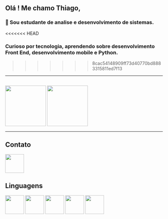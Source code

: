 ## Olá ! Me chamo Thiago, 
### 🌱 Sou estudante de analise e desenvolvimento de sistemas.<br>
<<<<<<< HEAD
### Curioso por tecnologia, aprendendo sobre desenvolvimento Front End, desenvolvimento mobile e Python. 

>>>>>>> 8cac54148909ff73d40770bd8883315811ed7f13
<hr><br>
<img height ="130em" src="https://github-readme-stats.vercel.app/api?username=thiagodarruda&theme=tokyonight&show_icons=true">

<img height ="130em" src="https://github-readme-stats.vercel.app/api/top-langs/?username=thiagodarruda&layout=compact">
<hr>

<!--
**thiagodarruda/thiagodarruda** is a ✨ _special_ ✨ repository because its `README.md` (this file) appears on your GitHub profile.

Here are some ideas to get you started:

- 🔭 I’m currently working on ...
- 🌱 I’m currently learning ...
- 👯 I’m looking to collaborate on ...
- 🤔 I’m looking for help with ...
- 💬 Ask me about ...
- 📫 How to reach me: ...
- 😄 Pronouns: ...
- ⚡ Fun fact: ...
-->
## Contato

<a href="https://www.linkedin.com/in/thiagodearruda1/">
    <img src="https://cdn.jsdelivr.net/gh/devicons/devicon/icons/linkedin/linkedin-original.svg" align="center" heigth="50" width="60">

</a>

## Linguagens
<div>

   <img src="https://cdn.jsdelivr.net/gh/devicons/devicon/icons/html5/html5-original-wordmark.svg" align="center" heigth="50" width="60">

   <img src="https://cdn.jsdelivr.net/gh/devicons/devicon/icons/css3/css3-original-wordmark.svg" align="center" heigth="50" width="60">

   <img src="https://cdn.jsdelivr.net/gh/devicons/devicon/icons/javascript/javascript-original.svg" align="center" heigth="50" width="60">

   <img src="https://cdn.jsdelivr.net/gh/devicons/devicon/icons/python/python-original.svg" align="center" heigth="50" width="60">

   <img src="https://cdn.jsdelivr.net/gh/devicons/devicon/icons/react/react-original-wordmark.svg" align="center" heigth="50" width="60"/>

</div>
